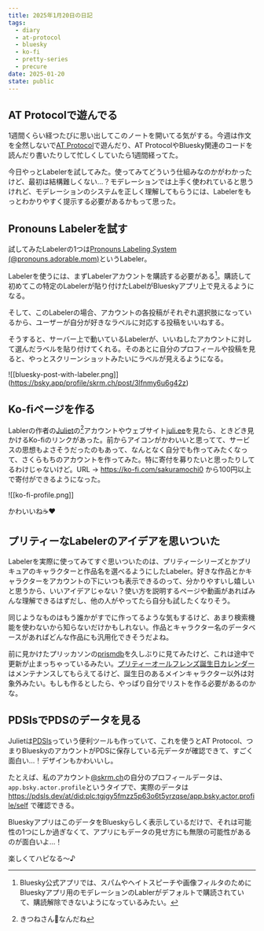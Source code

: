```yaml
---
title: 2025年1月20日の日記
tags:
  - diary
  - at-protocol
  - bluesky
  - ko-fi
  - pretty-series
  - precure
date: 2025-01-20
state: public
---
```


## AT Protocolで遊んでる

1週間くらい経つたびに思い出してこのノートを開いてる気がする。今週は作文を全然しないで[AT Protocol](https://ja.wikipedia.org/wiki/AT_Protocol)で遊んだり、AT ProtocolやBluesky関連のコードを読んだり書いたりして忙しくしていたら1週間経ってた。

今日やっとLabelerを試してみた。使ってみてどういう仕組みなのかがわかったけど、最初は結構難しくない…？モデレーションでは上手く使われていると思うけれど、モデレーションのシステムを正しく理解してもらうには、Labelerをもっとわかりやすく提示する必要があるかもって思った。

## Pronouns Labelerを試す

試してみたLabelerの1つは[Pronouns Labeling System (@pronouns.adorable.mom)](https://bsky.app/profile/did:plc:wkoofae5uytcm7bjncmev6n6)というLabeler。

Labelerを使うには、まずLabelerアカウントを購読する必要がある[^1]。購読して初めてこの特定のLabelerが貼り付けたLabelがBlueskyアプリ上で見えるようになる。

そして、このLabelerの場合、アカウントの各投稿がそれぞれ選択肢になっているから、ユーザーが自分が好きなラベルに対応する投稿をいいねする。

そうすると、サーバー上で動いているLabelerが、いいねしたアカウントに対して選んだラベルを貼り付けてくれる。そのあとに自分のプロフィールや投稿を見ると、やっとスクリーンショットみたいにラベルが見えるようになる。

![[bluesky-post-with-labeler.png]]
(https://bsky.app/profile/skrm.ch/post/3lfnmy6u6g42z)

[^1]: Bluesky公式アプリでは、スパムやヘイトスピーチや画像フィルタのためにBlueskyアプリ用のモデレーションのLablerがデフォルトで購読されていて、購読解除できないようになっているみたい。

## Ko-fiページを作る

Lablerの作者の[Juliet](https://bsky.app/profile/juli.ee)の[^2]アカウントやウェブサイト[juli.ee](https://juli.ee)を見たら、ときどき見かけるKo-fiのリンクがあった。前からアイコンがかわいいと思ってて、サービスの思想もよさそうだったのもあって、なんとなく自分でも作ってみたくなって、さくらもちのアカウントを作ってみた。特に寄付を募りたいと思ったりしてるわけじゃないけど。URL → https://ko-fi.com/sakuramochi0 から100円以上で寄付ができるようになった。

![[ko-fi-profile.png]]

かわいいね☕❤️

[^2]: きつねさん🦊なんだね

## プリティーなLabelerのアイデアを思いついた

Labelerを実際に使ってみてすぐ思いついたのは、プリティーシリーズとかプリキュアのキャラクターと作品名を選べるようにしたLabeler。好きな作品とかキャラクターをアカウントの下にいつも表示できるのって、分かりやすいし嬉しいと思うから、いいアイデアじゃない？使い方を説明するページや動画があればみんな理解できるはずだし、他の人がやってたら自分も試したくなりそう。

同じようなものはもう誰かがすでに作ってるような気もするけど、あまり検索機能を使わないから知らないだけかもしれない。作品とキャラクター名のデータベースがあればどんな作品にも汎用化できそうだよね。

前に見かけたプリッカソンの[prismdb](https://github.com/prickathon/prismdb)を久しぶりに見てみたけど、これは途中で更新が止まっちゃっているみたい。[プリティーオールフレンズ誕生日カレンダー](https://github.com/sue445/pretty-all-friends-birthday-calendar)はメンテナンスしてもらえてるけど、誕生日のあるメインキャラクター以外は対象外みたい。もしも作るとしたら、やっぱり自分でリストを作る必要があるのかな。

## PDSlsでPDSのデータを見る

Julietは[PDSls](https://pdsls.dev)っていう便利ツールも作っていて、これを使うとAT Protocol、つまりBlueskyのアカウントがPDSに保存している元データが確認できて、すごく面白い…！デザインもかわいいし。

たとえば、私のアカウント[@skrm.ch](https://bsky.app/profile/skrm.ch)の自分のプロフィールデータは、`app.bsky.actor.profile`というタイプで、実際のデータは https://pdsls.dev/at/did:plc:tgjgy5fmzz5p63o6t5yrzqse/app.bsky.actor.profile/self で確認できる。

BlueskyアプリはこのデータをBlueskyらしく表示しているだけで、それは可能性の1つにしか過ぎなくて、アプリにもデータの見せ方にも無限の可能性があるのが面白いよ…！

楽しくてハピなる〜♪
